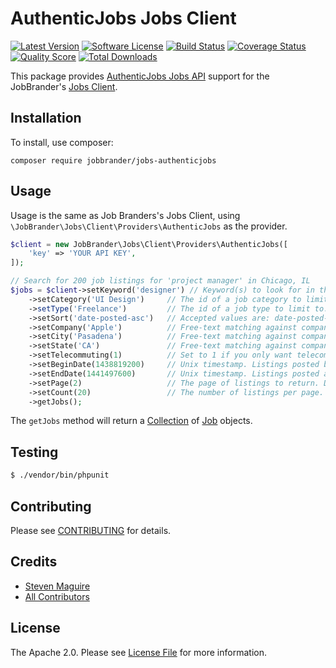 # AuthenticJobs Jobs Client

[![Latest Version](https://img.shields.io/github/release/JobBrander/jobs-authenticjobs.svg?style=flat-square)](https://github.com/JobBrander/jobs-authenticjobs/releases)
[![Software License](https://img.shields.io/badge/license-APACHE%202.0-brightgreen.svg?style=flat-square)](LICENSE.md)
[![Build Status](https://img.shields.io/travis/JobBrander/jobs-authenticjobs/master.svg?style=flat-square&1)](https://travis-ci.org/JobBrander/jobs-authenticjobs)
[![Coverage Status](https://img.shields.io/scrutinizer/coverage/g/JobBrander/jobs-authenticjobs.svg?style=flat-square)](https://scrutinizer-ci.com/g/JobBrander/jobs-authenticjobs/code-structure)
[![Quality Score](https://img.shields.io/scrutinizer/g/JobBrander/jobs-authenticjobs.svg?style=flat-square)](https://scrutinizer-ci.com/g/JobBrander/jobs-authenticjobs)
[![Total Downloads](https://img.shields.io/packagist/dt/jobbrander/jobs-authenticjobs.svg?style=flat-square)](https://packagist.org/packages/jobbrander/jobs-authenticjobs)

This package provides [AuthenticJobs Jobs API](https://authenticjobs.com/api/documentation)
support for the JobBrander's [Jobs Client](https://github.com/JobBrander/jobs-common).

## Installation

To install, use composer:

```
composer require jobbrander/jobs-authenticjobs
```

## Usage

Usage is the same as Job Branders's Jobs Client, using `\JobBrander\Jobs\Client\Providers\AuthenticJobs` as the provider.

```php
$client = new JobBrander\Jobs\Client\Providers\AuthenticJobs([
    'key' => 'YOUR API KEY',
]);

// Search for 200 job listings for 'project manager' in Chicago, IL
$jobs = $client->setKeyword('designer') // Keyword(s) to look for in the title or description of the job posting. Separate multiple keywords with commas. Multiple keywords will be treated as an OR
    ->setCategory('UI Design')     // The id of a job category to limit to. See aj.categories.getList
    ->setType('Freelance')         // The id of a job type to limit to. See aj.types.getList
    ->setSort('date-posted-asc')   // Accepted values are: date-posted-desc (the default) and date-posted-asc
    ->setCompany('Apple')          // Free-text matching against company names. Suggested values are the ids from aj.jobs.getCompanies
    ->setCity('Pasadena')          // Free-text matching against company location names. Suggested values are the ids from aj.jobs.getLocation
    ->setState('CA')               // Free-text matching against company location names. Suggested values are the ids from aj.jobs.getLocation
    ->setTelecommuting(1)          // Set to 1 if you only want telecommuting jobs
    ->setBeginDate(1438819200)     // Unix timestamp. Listings posted before this time will not be returned
    ->setEndDate(1441497600)       // Unix timestamp. Listings posted after this time will not be returned
    ->setPage(2)                   // The page of listings to return. Defaults to 1.
    ->setCount(20)                 // The number of listings per page. The default value is 10. The maximum value is 100.
    ->getJobs();
```

The `getJobs` method will return a [Collection](https://github.com/JobBrander/jobs-common/blob/master/src/Collection.php) of [Job](https://github.com/JobBrander/jobs-common/blob/master/src/Job.php) objects.

## Testing

``` bash
$ ./vendor/bin/phpunit
```

## Contributing

Please see [CONTRIBUTING](https://github.com/jobbrander/jobs-authenticjobs/blob/master/CONTRIBUTING.md) for details.


## Credits

- [Steven Maguire](https://github.com/stevenmaguire)
- [All Contributors](https://github.com/jobbrander/jobs-authenticjobs/contributors)


## License

The Apache 2.0. Please see [License File](https://github.com/jobbrander/jobs-authenticjobs/blob/master/LICENSE) for more information.
